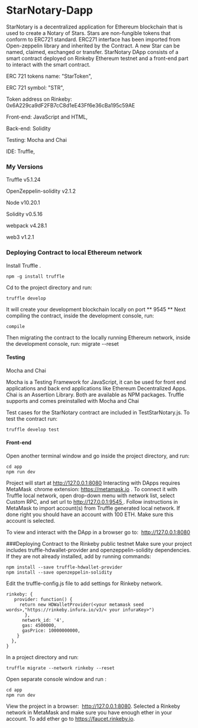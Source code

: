 # StarNotary-Dapp

StarNotary is  a decentralized application for Ethereum blockchain that is used to create a Notary of Stars. Stars are non-fungible tokens that conform to ERC721 standard. ERC271 interface has been imported from Open-zeppelin library and inherited by the Contract. A new Star can be named, claimed, exchanged or transfer.
StarNotary DApp consists of  a smart contract deployed on Rinkeby Ethereum testnet  and a front-end  part to interact with the smart contract.

ERC 721 tokens name:  "StarToken",

ERC 721 symbol: "STR",

Token address on Rinkeby: 0x6A229ca9dF2FB7cC8d1eE43Ff6e36cBa195c59AE

Front-end: JavaScript and HTML,

Back-end: Solidity

Testing: Mocha and Chai

IDE: Truffle,


### My Versions
Truffle v5.1.24

OpenZeppelin-solidity  v2.1.2

Node v10.20.1

Solidity v0.5.16

webpack v4.28.1

web3 v1.2.1

### Deploying Contract to local Ethereum network
Install Truffle .
```
npm -g install truffle
```
Cd to the project directory and run:
```
truffle develop
```
It will create your development blockchain locally on port ** 9545 **
Next compiling the contract, inside the development console, run:
```
compile
```
Then migrating the contract to the locally running Ethereum network, inside the development console, run:
migrate --reset

#### Testing
Mocha and Chai

Mocha is a Testing Framework for JavaScript, it can be used for front end applications and back end applications like Ethereum Decentralized Apps. Chai is an Assertion Library. Both are available as NPM packages. Truffle supports and comes preinstalled with Mocha and Chai

Test cases for the StarNotary contract are included in TestStarNotary.js. To test the contract run:
```
truffle develop test
```

#### Front-end
Open another terminal window and go inside the project directory, and run:
```
cd app
npm run dev
```
Project will start at http://127.0.0.1:8080
Interacting with DApps requires MetaMask chrome extension: https://metamask.io .
To connect it with Truffle local network, open  drop-down menu with network list, select Custom RPC, and set url to http://127.0.0.1:9545 .
Follow instructions in MetaMask to import account(s) from Truffle generated local network. If done right you should have an account with 100 ETH. Make sure this account is selected.

To view and interact with the DApp in a browser go to:  http://127.0.0.1:8080

###Deploying Contract to the Rinkeby public testnet
Make sure your project includes truffle-hdwallet-provider and openzeppelin-solidity dependencies. If they are not already installed, add by running commands:
```
npm install --save truffle-hdwallet-provider
npm install --save openzeppelin-solidity
```

Edit the truffle-config.js file to add settings for Rinkeby network.
```
rinkeby: {
   provider: function() {
     return new HDWalletProvider(<your metamask seed words>,"https://rinkeby.infura.io/v3/< your infuraKey>")
       },
      network_id: '4',
      gas: 4500000,
      gasPrice: 10000000000,
    }
  },
}
```
In a project directory and run:
```
truffle migrate --network rinkeby --reset
```

Open separate console window and run :
```
cd app
npm run dev
```

View the project in a browser:  http://127.0.0.1:8080.
Selected a Rinkeby network in MetaMask and make sure you have enough ether in your account. To add ether go to https://faucet.rinkeby.io.

